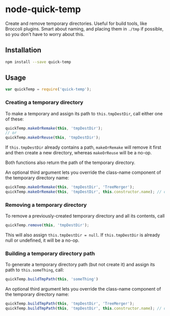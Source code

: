 # node-quick-temp

Create and remove temporary directories. Useful for build tools, like Broccoli
plugins. Smart about naming, and placing them in `./tmp` if possible, so you
don't have to worry about this.

## Installation

```bash
npm install --save quick-temp
```

## Usage

```js
var quickTemp = require('quick-temp');
```

### Creating a temporary directory

To make a temporary and assign its path to `this.tmpDestDir`, call either one
of these:

```js
quickTemp.makeOrRemake(this, 'tmpDestDir');
// or
quickTemp.makeOrReuse(this, 'tmpDestDir');
```

If `this.tmpDestDir` already contains a path, `makeOrRemake` will remove it
first and then create a new directory, whereas `makeOrReuse` will be a no-op.

Both functions also return the path of the temporary directory.

An optional third argument lets you override the class-name component of the
temporary directory name:

```js
quickTemp.makeOrRemake(this, 'tmpDestDir', 'TreeMerger');
quickTemp.makeOrRemake(this, 'tmpDestDir', this.constructor.name); // default
```

### Removing a temporary directory

To remove a previously-created temporary directory and all its contents, call

```js
quickTemp.remove(this, 'tmpDestDir');
```

This will also assign `this.tmpDestDir = null`. If `this.tmpDestDir` is
already null or undefined, it will be a no-op.

### Building a temporary directory path

To generate a temporary directory path (but not create it) and assign its
path to `this.someThing`, call:

```js
quickTemp.buildTmpPath(this, 'someThing')
```

An optional third argument lets you override the class-name component of the
temporary directory name:

```js
quickTemp.buildTmpPath(this, 'tmpDestDir', 'TreeMerger');
quickTemp.buildTmpPath(this, 'tmpDestDir', this.constructor.name); // default
```
